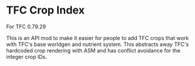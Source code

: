 TFC Crop Index
================

For TFC 0.79.29

This is an API mod to make it easier for people to add TFC crops that work with TFC's base worldgen and nutrient system.  This abstracts away TFC's hardcoded crop rendering with ASM and has conflict avoidance for the integer crop IDs. 
